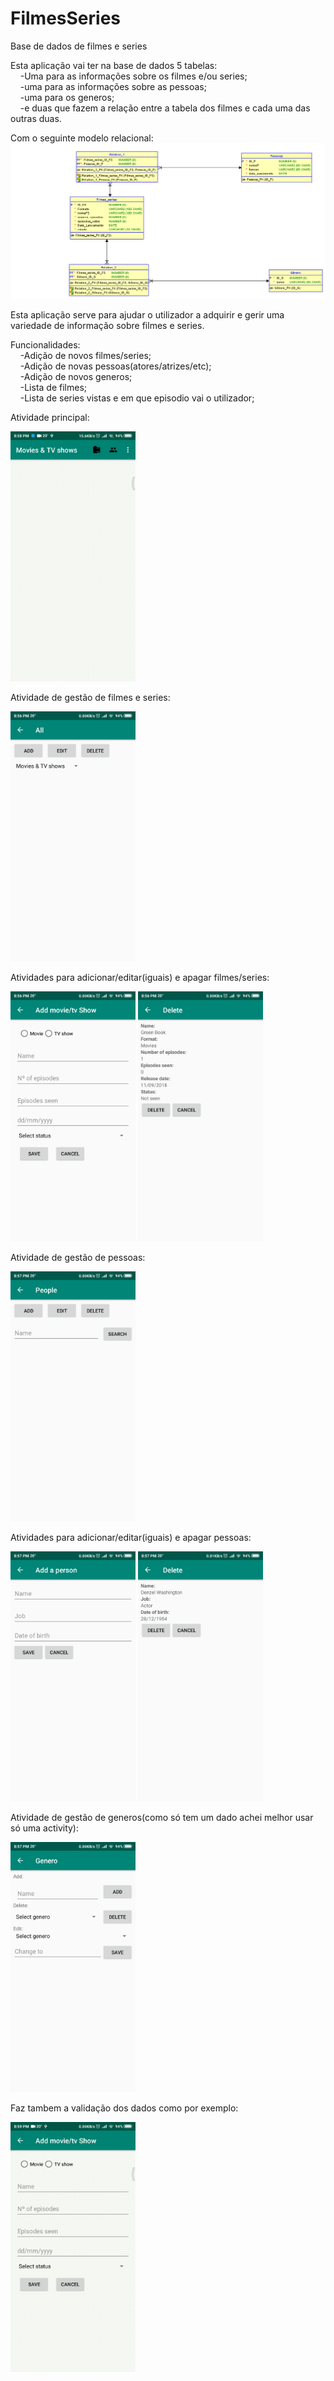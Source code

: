 # FilmesSeries
Base de dados de filmes e series

Esta aplicação vai ter na base de dados 5 tabelas:<br>
&nbsp;&nbsp;&nbsp;&nbsp;-Uma para as informações sobre os filmes e/ou series;<br>
&nbsp;&nbsp;&nbsp;&nbsp;-uma para as informações sobre as pessoas;<br>
&nbsp;&nbsp;&nbsp;&nbsp;-uma para os generos;<br>
&nbsp;&nbsp;&nbsp;&nbsp;-e duas que fazem a relação entre a tabela dos filmes e cada uma das outras duas.
  
 Com o seguinte modelo relacional:
 ![](Imagens/ModeloRelacional.png?raw=true "Modelo Relacional")
 
Esta aplicação serve para ajudar o utilizador a adquirir e gerir uma variedade de informação sobre filmes e series.

Funcionalidades:<br>
&nbsp;&nbsp;&nbsp;&nbsp;-Adição de novos filmes/series;<br>
&nbsp;&nbsp;&nbsp;&nbsp;-Adição de novas pessoas(atores/atrizes/etc);<br>
&nbsp;&nbsp;&nbsp;&nbsp;-Adição de novos generos;<br>
&nbsp;&nbsp;&nbsp;&nbsp;-Lista de filmes;<br>
&nbsp;&nbsp;&nbsp;&nbsp;-Lista de series vistas e em que episodio vai o utilizador;

Atividade principal:

<img src="Imagens/MainActivity.gif" width="200" />

Atividade de gestão de filmes e series:

<img src="Imagens/ActivityGestaoFS.png" width="200" />

Atividades para adicionar/editar(iguais) e apagar filmes/series:

<img src="Imagens/ActivityAddFS.png" width="200" />
<img src="Imagens/ActivityDeleteFS.png" width="200" />

Atividade de gestão de pessoas:

<img src="Imagens/ActivityGestaoP.png" width="200" />

Atividades para adicionar/editar(iguais) e apagar pessoas:

<img src="Imagens/ActivityAddP.png" width="200" />
<img src="Imagens/ActivityDeleteP.png" width="200" />

Atividade de gestão de  generos(como só tem um dado achei melhor usar só uma activity):

<img src="Imagens/GeneroActivity.png" width="200" />

Faz tambem a validação dos dados como por exemplo:

<img src="Imagens/ValidaçãoDados.gif" width="200" />
